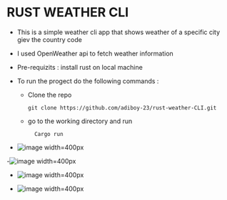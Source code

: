 # RUST WEATHER CLI
- This is a simple weather cli app that shows weather of a specific city giev the country code
- I used OpenWeather api to fetch weather information
- Pre-requizits : install rust on local machine
- To run the progect do the following commands :
    - Clone the repo

      ```
      git clone https://github.com/adiboy-23/rust-weather-CLI.git
      ```
      
    - go to the working directory and run
      
      ```
        Cargo run
      ```
      
- ![image width=400px](https://github.com/adiboy-23/rust-weather-CLI/assets/123615666/9f0ef64e-979e-45b6-904c-bc76433f8ccf)
  
-![image width=400px](https://github.com/adiboy-23/rust-weather-CLI/assets/123615666/8be609e8-dcf4-48ed-bcb4-3d96e5510b64)

- ![image width=400px](https://github.com/adiboy-23/rust-weather-CLI/assets/123615666/1bbceb0f-3603-4b95-af50-ef59f15d1ce3)
  
- ![image width=400px](https://github.com/adiboy-23/rust-weather-CLI/assets/123615666/a2d01230-4d34-42ce-868e-b6c419e56d24)



